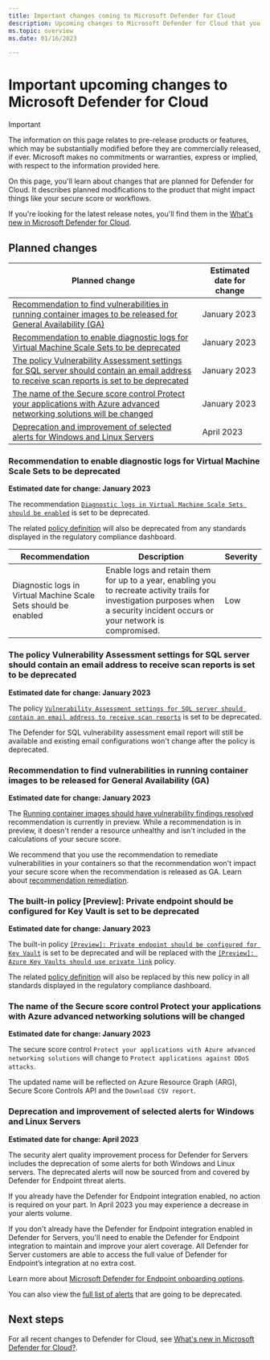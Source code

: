 ```yaml
---
title: Important changes coming to Microsoft Defender for Cloud
description: Upcoming changes to Microsoft Defender for Cloud that you might need to be aware of and for which you might need to plan 
ms.topic: overview
ms.date: 01/16/2023

---
```


# Important upcoming changes to Microsoft Defender for Cloud

> [!IMPORTANT]
> The information on this page relates to pre-release products or features, which may be substantially modified before they are commercially released, if ever. Microsoft makes no commitments or warranties, express or implied, with respect to the information provided here.

On this page, you'll learn about changes that are planned for Defender for Cloud. It describes planned modifications to the product that might impact things like your secure score or workflows.

If you're looking for the latest release notes, you'll find them in the [What's new in Microsoft Defender for Cloud](release-notes.md).

## Planned changes

| Planned change | Estimated date for change |
|--|--|
| [Recommendation to find vulnerabilities in running container images to be released for General Availability (GA)](#recommendation-to-find-vulnerabilities-in-running-container-images-to-be-released-for-general-availability-ga) | January 2023 |
| [Recommendation to enable diagnostic logs for Virtual Machine Scale Sets to be deprecated](#recommendation-to-enable-diagnostic-logs-for-virtual-machine-scale-sets-to-be-deprecated) | January 2023 |
| [The policy Vulnerability Assessment settings for SQL server should contain an email address to receive scan reports is set to be deprecated](#the-policy-vulnerability-assessment-settings-for-sql-server-should-contain-an-email-address-to-receive-scan-reports-is-set-to-be-deprecated) | January 2023 |
| [The name of the Secure score control Protect your applications with Azure advanced networking solutions will be changed](#the-name-of-the-secure-score-control-protect-your-applications-with-azure-advanced-networking-solutions-will-be-changed) | January 2023 |
| [Deprecation and improvement of selected alerts for Windows and Linux Servers](#deprecation-and-improvement-of-selected-alerts-for-windows-and-linux-servers) | April 2023 |

### Recommendation to enable diagnostic logs for Virtual Machine Scale Sets to be deprecated

**Estimated date for change: January 2023**

The recommendation [`Diagnostic logs in Virtual Machine Scale Sets should be enabled`](https://portal.azure.com/#view/Microsoft_Azure_Security/GenericRecommendationDetailsBlade/assessmentKey/961eb649-3ea9-f8c2-6595-88e9a3aeedeb/showSecurityCenterCommandBar~/false) is set to be deprecated. 

The related [policy definition](https://portal.azure.com/#view/Microsoft_Azure_Policy/PolicyDetailBlade/definitionId/%2Fproviders%2FMicrosoft.Authorization%2FpolicyDefinitions%2F7c1b1214-f927-48bf-8882-84f0af6588b1) will also be deprecated from any standards displayed in the regulatory compliance dashboard. 

| Recommendation | Description | Severity |
|--|--|--|
| Diagnostic logs in Virtual Machine Scale Sets should be enabled | Enable logs and retain them for up to a year, enabling you to recreate activity trails for investigation purposes when a security incident occurs or your network is compromised. | Low |

### The policy Vulnerability Assessment settings for SQL server should contain an email address to receive scan reports is set to be deprecated 

**Estimated date for change: January 2023**

The policy [`Vulnerability Assessment settings for SQL server should contain an email address to receive scan reports`](https://ms.portal.azure.com/#view/Microsoft_Azure_Policy/PolicyDetailBlade/definitionId/%2Fproviders%2FMicrosoft.Authorization%2FpolicyDefinitions%2F057d6cfe-9c4f-4a6d-bc60-14420ea1f1a9) is set to be deprecated. 

The Defender for SQL vulnerability assessment email report will still be available and existing email configurations won't change after the policy is deprecated.

### Recommendation to find vulnerabilities in running container images to be released for General Availability (GA)

**Estimated date for change: January 2023**

The [Running container images should have vulnerability findings resolved](defender-for-containers-vulnerability-assessment-azure.md#view-vulnerabilities-for-images-running-on-your-aks-clusters) recommendation is currently in preview. While a recommendation is in preview, it doesn't render a resource unhealthy and isn't included in the calculations of your secure score.

We recommend that you use the recommendation to remediate vulnerabilities in your containers so that the recommendation won't impact your secure score when the recommendation is released as GA. Learn about [recommendation remediation](implement-security-recommendations.md).

### The built-in policy \[Preview]: Private endpoint should be configured for Key Vault is set to be deprecated

**Estimated date for change: January 2023**

The built-in policy [`[Preview]: Private endpoint should be configured for Key Vault`](https://ms.portal.azure.com/#view/Microsoft_Azure_Policy/PolicyDetailBlade/definitionId/%2Fproviders%2FMicrosoft.Authorization%2FpolicyDefinitions%2F5f0bc445-3935-4915-9981-011aa2b46147) is set to be deprecated and will be replaced with the [`[Preview]: Azure Key Vaults should use private link`](https://ms.portal.azure.com/#view/Microsoft_Azure_Policy/PolicyDetailBlade/definitionId/%2Fproviders%2FMicrosoft.Authorization%2FpolicyDefinitions%2Fa6abeaec-4d90-4a02-805f-6b26c4d3fbe9) policy.

The related [policy definition](https://ms.portal.azure.com/#view/Microsoft_Azure_Policy/PolicyDetailBlade/definitionId/%2fproviders%2fMicrosoft.Authorization%2fpolicyDefinitions%2f7c1b1214-f927-48bf-8882-84f0af6588b1) will also be replaced by this new policy in all standards displayed in the regulatory compliance dashboard.

### The name of the Secure score control Protect your applications with Azure advanced networking solutions will be changed

**Estimated date for change: January 2023**

The secure score control `Protect your applications with Azure advanced networking solutions` will change to `Protect applications against DDoS attacks`.

The updated name will be reflected on Azure Resource Graph (ARG), Secure Score Controls API and the `Download CSV report`.

### Deprecation and improvement of selected alerts for Windows and Linux Servers

**Estimated date for change: April 2023**

The security alert quality improvement process for Defender for Servers includes the deprecation of some alerts for both Windows and Linux servers. The deprecated alerts will now be sourced from and covered by Defender for Endpoint threat alerts.  


If you already have the Defender for Endpoint integration enabled, no action is required on your part. In April 2023 you may experience a decrease in your alerts volume.

If you don't already have the Defender for Endpoint integration enabled in Defender for Servers, you'll need to enable the Defender for Endpoint integration to maintain and improve your alert coverage. All Defender for Server customers are able to access the full value of Defender for Endpoint’s integration at no extra cost.  

Learn more about [Microsoft Defender for Endpoint onboarding options](integration-defender-for-endpoint.md#enable-the-microsoft-defender-for-endpoint-integration).

You can also view the [full list of alerts](alerts-reference.md#defender-for-servers-deprecated-security-alerts) that are going to be deprecated.


## Next steps

For all recent changes to Defender for Cloud, see [What's new in Microsoft Defender for Cloud?](release-notes.md).
